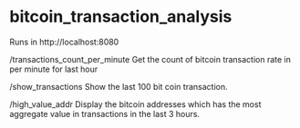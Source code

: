 # bitcoin_transaction_analysis
 
Runs in http://localhost:8080

/transactions_count_per_minute
   Get the count of bitcoin transaction rate in per minute for last hour
   
/show_transactions
   Show the last 100 bit coin transaction.
   
/high_value_addr
   Display the bitcoin addresses which has the most aggregate value in transactions in the last 3 hours.
 
